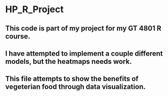 # HP_R_Project
## This code is part of my project for my GT 4801 R course.
## I have attempted to implement a couple different models, but the heatmaps needs work.
## This file attempts to show the benefits of vegeterian food through data visualization.
